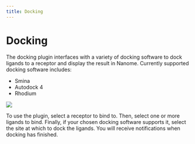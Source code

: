 ```yaml
---
title: Docking
---
```


# Docking
The docking plugin interfaces with a variety of docking software to dock ligands to a receptor and display the result in Nanome. Currently supported docking software includes:
- Smina
- Autodock 4
- Rhodium

![](/assets/plugins-page/docking_plugin.gif)

To use the plugin, select a receptor to bind to. Then, select one or more ligands to bind. Finally, if your chosen docking software supports it, select the site
at which to dock the ligands. You will receive notifications when docking has finished.
